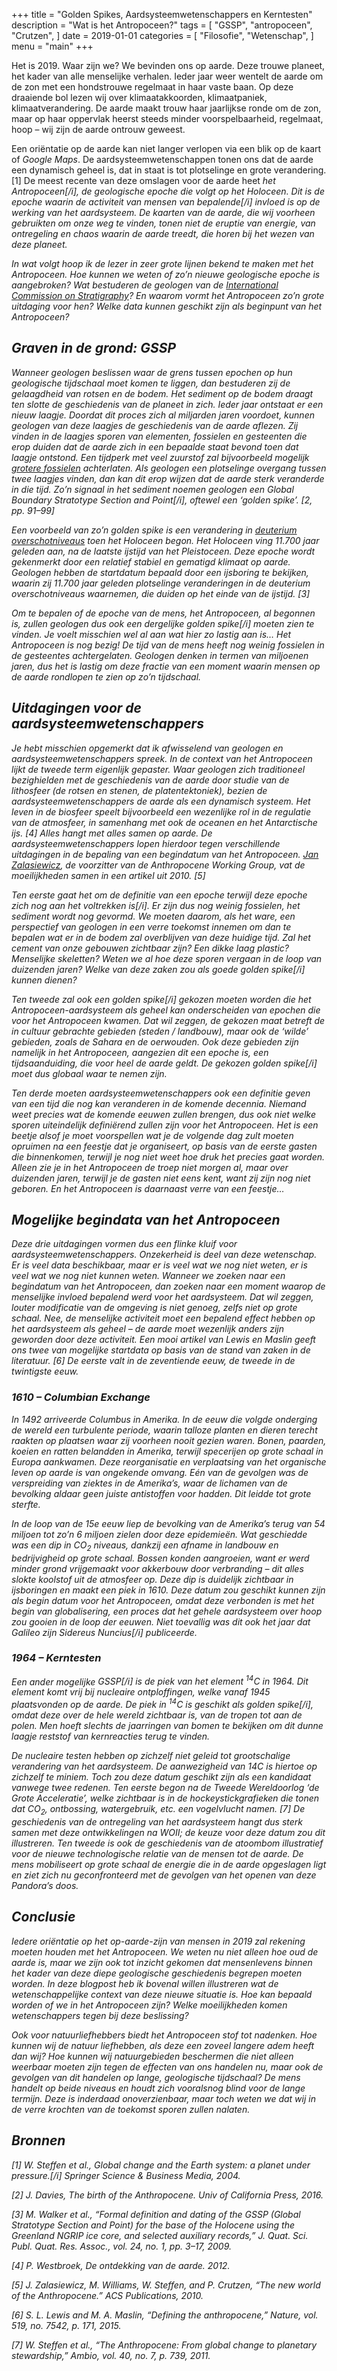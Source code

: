 +++
title = "Golden Spikes, Aardsysteemwetenschappers en Kerntesten"
description = "Wat is het Antropoceen?"
tags = [
    "GSSP",
    "antropoceen",
    "Crutzen",
]
date = 2019-01-01
categories = [
    "Filosofie",
    "Wetenschap",
]
menu = "main"
+++

Het is 2019. Waar zijn we? We bevinden ons op aarde. Deze trouwe planeet, het kader van alle menselijke verhalen. <!--more--> Ieder jaar weer wentelt de aarde om de zon met een hondstrouwe regelmaat in haar vaste baan. Op deze draaiende bol lezen wij over klimaatakkoorden, klimaatpaniek, klimaatverandering. De aarde maakt trouw haar jaarlijkse ronde om de zon, maar op haar oppervlak heerst steeds minder voorspelbaarheid, regelmaat, hoop – wij zijn de aarde ontrouw geweest.

Een oriëntatie op de aarde kan niet langer verlopen via een blik op de kaart of <i>Google Maps</i>. De aardsysteemwetenschappen tonen ons dat de aarde een dynamisch geheel is, dat in staat is tot plotselinge en grote verandering. [1] De meest recente van deze omslagen voor de aarde heet <i>het Antropoceen[/i], de geologische epoche die volgt op het Holoceen. Dit is de epoche waarin de activiteit van mensen van <i>bepalende[/i] invloed is op de werking van het aardsysteem. De kaarten van de aarde, die wij voorheen gebruikten om onze weg te vinden, tonen niet de eruptie van energie, van ontregeling en chaos waarin de aarde treedt, die horen bij het wezen van deze planeet.

In wat volgt hoop ik de lezer in zeer grote lijnen bekend te maken met het Antropoceen. Hoe kunnen we weten of zo’n nieuwe geologische epoche is aangebroken? Wat bestuderen de geologen van de [International Commission on Stratigraphy](https://stratigraphy.org)? En waarom vormt het Antropoceen zo’n grote uitdaging voor hen?  Welke data kunnen geschikt zijn als beginpunt van het Antropoceen?

## Graven in de grond: GSSP

Wanneer geologen beslissen waar de grens tussen epochen op hun geologische tijdschaal moet komen te liggen, dan bestuderen zij de gelaagdheid van rotsen en de bodem. Het sediment op de bodem draagt ten slotte de geschiedenis van de planeet in zich. Ieder jaar ontstaat er een nieuw laagje. Doordat dit proces zich al miljarden jaren voordoet, kunnen geologen van deze laagjes de geschiedenis van de aarde aflezen. Zij vinden in de laagjes sporen van elementen, fossielen en gesteenten die erop duiden dat de aarde zich in een bepaalde staat bevond toen dat laagje ontstond. Een tijdperk met veel zuurstof zal bijvoorbeeld mogelijk [grotere fossielen](https://news.ucsc.edu/2012/06/giant-insects.html) achterlaten. Als geologen een plotselinge overgang tussen twee laagjes vinden, dan kan dit erop wijzen dat de aarde sterk veranderde in die tijd. Zo’n signaal in het sediment noemen geologen een <i>Global Boundary Stratotype Section and Point[/i], oftewel een ‘golden spike’. [2, pp. 91–99]

Een voorbeeld van zo’n golden spike is een verandering in [deuterium overschotniveaus](http://www.stratigraphy.org/gssp/holocene.pdf) toen het Holoceen begon. Het Holoceen ving 11.700 jaar geleden aan, na de laatste ijstijd van het Pleistoceen. Deze epoche wordt gekenmerkt door een relatief stabiel en gematigd klimaat op aarde. Geologen hebben de startdatum bepaald door een ijsboring te bekijken, waarin zij 11.700 jaar geleden plotselinge veranderingen in de deuterium overschotniveaus waarnemen, die duiden op het einde van de ijstijd. [3]

Om te bepalen of de epoche van de mens, het Antropoceen, al begonnen is, zullen geologen dus ook een dergelijke <i>golden spike[/i] moeten zien te vinden. Je voelt misschien wel al aan wat hier zo lastig aan is… Het Antropoceen is nog bezig! De tijd van de mens heeft nog weinig fossielen in de gesteentes achtergelaten. Geologen denken in termen van miljoenen jaren, dus het is lastig om deze fractie van een moment waarin mensen op de aarde rondlopen te zien op zo’n tijdschaal.

## Uitdagingen voor de aardsysteemwetenschappers

Je hebt misschien opgemerkt dat ik afwisselend van geologen en aardsysteemwetenschappers spreek. In de context van het Antropoceen lijkt de tweede term eigenlijk gepaster. Waar geologen zich traditioneel bezighielden met de geschiedenis van de aarde door studie van de lithosfeer (de rotsen en stenen, de platentektoniek), bezien de aardsysteemwetenschappers de aarde als een dynamisch systeem. Het leven in de biosfeer speelt bijvoorbeeld een wezenlijke rol in de regulatie van de atmosfeer, in samenhang met ook de oceanen en het Antarctische ijs. [4] Alles hangt met alles samen op aarde. De aardsysteemwetenschappers lopen hierdoor tegen verschillende uitdagingen in de bepaling van een begindatum van het Antropoceen. [Jan Zalasiewicz](https://www2.le.ac.uk/departments/geology/people/zalasiewicz-ja), de voorzitter van de Anthropocene Working Group, vat de moeilijkheden samen in een artikel uit 2010. [5]

Ten eerste gaat het om de definitie van een epoche <i>terwijl deze epoche zich nog aan het voltrekken is[/i]. Er zijn dus nog weinig fossielen, het sediment wordt nog gevormd. We moeten daarom, als het ware, een perspectief van geologen in een verre toekomst innemen om dan te bepalen wat er in de bodem zal overblijven van deze huidige tijd. Zal het cement van onze gebouwen zichtbaar zijn? Een dikke laag plastic? Menselijke skeletten? Weten we al hoe deze sporen vergaan in de loop van duizenden jaren? Welke van deze zaken zou als goede <i>golden spike[/i] kunnen dienen?

Ten tweede zal ook een <i>golden spike[/i] gekozen moeten worden die het Antropoceen-aardsysteem als geheel kan onderscheiden van epochen die voor het Antropoceen kwamen. Dat wil zeggen, de gekozen maat betreft de in cultuur gebrachte gebieden (steden / landbouw), maar ook de ‘wilde’ gebieden, zoals de Sahara en de oerwouden. Ook deze gebieden zijn namelijk in het Antropoceen, aangezien dit een epoche is, een tijdsaanduiding, die voor heel de aarde geldt. De gekozen <i>golden spike[/i] moet dus globaal waar te nemen zijn.

Ten derde moeten aardsysteemwetenschappers ook een definitie geven van een tijd die nog kan veranderen in de komende decennia. Niemand weet precies wat de komende eeuwen zullen brengen, dus ook niet welke sporen uiteindelijk definiërend zullen zijn voor het Antropoceen. Het is een beetje alsof je moet voorspellen wat je de volgende dag zult moeten opruimen na een feestje dat je organiseert, op basis van de eerste gasten die binnenkomen, terwijl je nog niet weet hoe druk het precies gaat worden. Alleen zie je in het Antropoceen de troep niet morgen al, maar over duizenden jaren, terwijl je de gasten niet eens kent, want zij zijn nog niet geboren. En het Antropoceen is daarnaast verre van een feestje…

## Mogelijke begindata van het Antropoceen

Deze drie uitdagingen vormen dus een flinke kluif voor aardsysteemwetenschappers. Onzekerheid is deel van deze wetenschap. Er is veel data beschikbaar, maar er is veel wat we nog niet weten, er is veel wat we nog niet kunnen weten. Wanneer we zoeken naar een begindatum van het Antropoceen, dan zoeken naar een moment waarop de menselijke invloed bepalend werd voor het aardsysteem. Dat wil zeggen, louter modificatie van de omgeving is niet genoeg, zelfs niet op grote schaal. Nee, de menselijke activiteit moet een bepalend effect hebben op het aardsysteem als geheel – de aarde moet wezenlijk anders zijn geworden door deze activiteit. Een mooi artikel van Lewis en Maslin geeft ons twee van mogelijke startdata op basis van de stand van zaken in de literatuur. [6] De eerste valt in de zeventiende eeuw, de tweede in de twintigste eeuw.

### 1610 – Columbian Exchange

In 1492 arriveerde Columbus in Amerika. In de eeuw die volgde onderging de wereld een turbulente periode, waarin talloze planten en dieren terecht raakten op plaatsen waar zij voorheen nooit gezien waren. Bonen, paarden, koeien en ratten belandden in Amerika, terwijl specerijen op grote schaal in Europa aankwamen. Deze reorganisatie en verplaatsing van het organische leven op aarde is van ongekende omvang. Eén van de gevolgen was de verspreiding van ziektes in de Amerika’s, waar de lichamen van de bevolking aldaar geen juiste antistoffen voor hadden. Dit leidde tot grote sterfte.

In de loop van de 15e eeuw liep de bevolking van de Amerika’s terug van 54 miljoen tot zo’n 6 miljoen zielen door deze epidemieën. Wat geschiedde was een dip in CO<sub>2</sub> niveaus, dankzij een afname in landbouw en bedrijvigheid op grote schaal. Bossen konden aangroeien, want er werd minder grond vrijgemaakt voor akkerbouw door verbranding – dit alles slokte koolstof uit de atmosfeer op. Deze dip is duidelijk zichtbaar in ijsboringen en maakt een piek in 1610. Deze datum zou geschikt kunnen zijn als begin datum voor het Antropoceen, omdat deze verbonden is met het begin van globalisering, een proces dat het gehele aardsysteem over hoop zou gooien in de loop der eeuwen. Niet toevallig was dit ook het jaar dat Galileo zijn <i>Sidereus Nuncius[/i] publiceerde.

### 1964 – Kerntesten

Een ander mogelijke <i>GSSP[/i] is de piek van het element <sup>14</sup>C in 1964. Dit element komt vrij bij nucleaire ontploffingen, welke vanaf 1945 plaatsvonden op de aarde. De piek in <sup>14</sup>C is geschikt als <i>golden spike[/i], omdat deze over de hele wereld zichtbaar is, van de tropen tot aan de polen. Men hoeft slechts de jaarringen van bomen te bekijken om dit dunne laagje reststof van kernreacties terug te vinden.

De nucleaire testen hebben op zichzelf niet geleid tot grootschalige verandering van het aardsysteem. De aanwezigheid van 14C is hiertoe op zichzelf te miniem. Toch zou deze datum geschikt zijn als een kandidaat vanwege twee redenen. Ten eerste begon na de Tweede Wereldoorlog ‘de Grote Acceleratie’, welke zichtbaar is in de hockeystickgrafieken die tonen dat CO<sub>2</sub>, ontbossing, watergebruik, etc. een vogelvlucht namen. [7] De geschiedenis van de ontregeling van het aardsysteem hangt dus sterk samen met deze ontwikkelingen na WOII; de keuze voor deze datum zou dit illustreren. Ten tweede is ook de geschiedenis van de atoombom illustratief voor de nieuwe technologische relatie van de mensen tot de aarde. De mens mobiliseert op grote schaal de energie die in de aarde opgeslagen ligt en ziet zich nu geconfronteerd met de gevolgen van het openen van deze Pandora’s doos.

## Conclusie

Iedere oriëntatie op het op-aarde-zijn van mensen in 2019 zal rekening moeten houden met het Antropoceen. We weten nu niet alleen hoe oud de aarde is, maar we zijn ook tot inzicht gekomen dat mensenlevens binnen het kader van deze diepe geologische geschiedenis begrepen moeten worden. In deze blogpost heb ik bovenal willen illustreren wat de wetenschappelijke context van deze nieuwe situatie is. Hoe kan bepaald worden of we in het Antropoceen zijn? Welke moeilijkheden komen wetenschappers tegen bij deze beslissing?

Ook voor natuurliefhebbers biedt het Antropoceen stof tot nadenken. Hoe kunnen wij de natuur liefhebben, als deze een zoveel langere adem heeft dan wij? Hoe kunnen wij natuurgebieden beschermen die niet alleen weerbaar moeten zijn tegen de effecten van ons handelen nu, maar ook de gevolgen van dit handelen op lange, geologische tijdschaal? De mens handelt op beide niveaus en houdt zich vooralsnog blind voor de lange termijn. Deze is inderdaad onoverzienbaar, maar toch weten we dat wij in de verre krochten van de toekomst sporen zullen nalaten.

## Bronnen

[1]        W. Steffen et al., <i>Global change and the Earth system: a planet under pressure.[/i] Springer Science & Business Media, 2004.

[2]        J. Davies, <i>The birth of the Anthropocene.</i> Univ of California Press, 2016.

[3]        M. Walker et al., “Formal definition and dating of the GSSP (Global Stratotype Section and Point) for the base of the Holocene using the Greenland NGRIP ice core, and selected auxiliary records,” <i>J. Quat. Sci. Publ. Quat. Res. Assoc.</i>, vol. 24, no. 1, pp. 3–17, 2009.

[4]        P. Westbroek, <i>De ontdekking van de aarde.</i> 2012.

[5]        J. Zalasiewicz, M. Williams, W. Steffen, and P. Crutzen, “The new world of the Anthropocene.” <i>ACS Publications</i>, 2010.

[6]        S. L. Lewis and M. A. Maslin, “Defining the anthropocene,” <i>Nature</i>, vol. 519, no. 7542, p. 171, 2015.

[7]        W. Steffen et al., “The Anthropocene: From global change to planetary stewardship,” <i>Ambio</i>, vol. 40, no. 7, p. 739, 2011.

